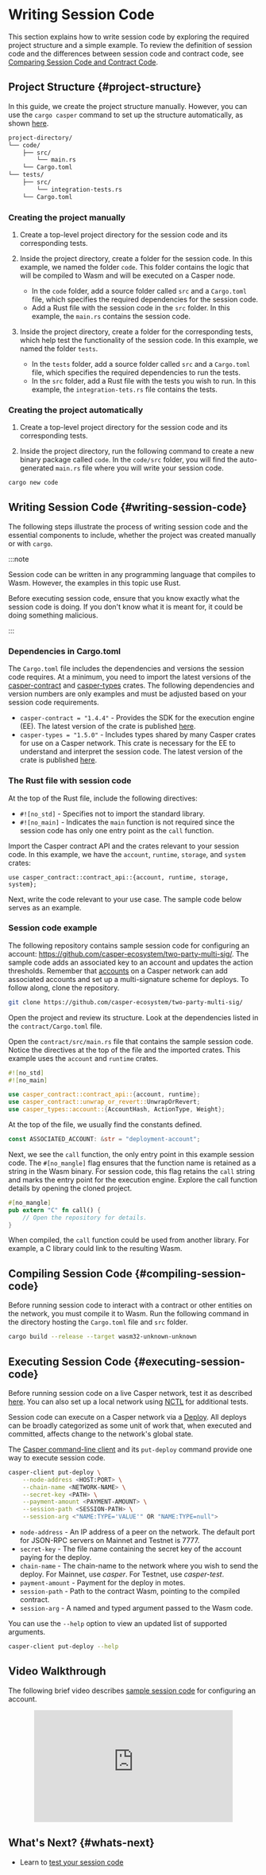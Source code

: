 # Writing Session Code

This section explains how to write session code by exploring the required project structure and a simple example. To review the definition of session code and the differences between session code and contract code, see [Comparing Session Code and Contract Code](/dapp-dev-guide/writing-contracts/contract-vs-session.md).

## Project Structure {#project-structure}
In this guide, we create the project structure manually. However, you can use the `cargo casper` command to set up the structure automatically, as shown [here](/dapp-dev-guide/writing-contracts/getting-started#creating-a-project).

```bash
project-directory/
└── code/
    ├── src/
        └── main.rs
    └── Cargo.toml
└── tests/
    ├── src/
        └── integration-tests.rs
    └── Cargo.toml
```

### Creating the project manually

1. Create a top-level project directory for the session code and its corresponding tests.

2. Inside the project directory, create a folder for the session code. In this example, we named the folder `code`. This folder contains the logic that will be compiled to Wasm and will be executed on a Casper node.

   - In the `code` folder, add a source folder called `src` and a `Cargo.toml` file, which specifies the required dependencies for the session code.
   - Add a Rust file with the session code in the `src` folder. In this example, the `main.rs` contains the session code.

3. Inside the project directory, create a folder for the corresponding tests, which help test the functionality of the session code. In this example, we named the folder `tests`.

   - In the `tests` folder, add a source folder called `src` and a `Cargo.toml` file, which specifies the required dependencies to run the tests.
   - In the `src` folder, add a Rust file with the tests you wish to run. In this example, the `integration-tets.rs` file contains the tests.

### Creating the project automatically

1. Create a top-level project directory for the session code and its corresponding tests.

2. Inside the project directory, run the following command to create a new binary package called `code`. In the `code/src` folder, you will find the auto-generated `main.rs` file where you will write your session code. 

```bash
cargo new code
```

## Writing Session Code {#writing-session-code}

The following steps illustrate the process of writing session code and the essential components to include, whether the project was created manually or with `cargo`.

:::note

Session code can be written in any programming language that compiles to Wasm. However, the examples in this topic use Rust.

Before executing session code, ensure that you know exactly what the session code is doing. If you don't know what it is meant for, it could be doing something malicious.

:::

### Dependencies in Cargo.toml

The `Cargo.toml` file includes the dependencies and versions the session code requires. At a minimum, you need to import the latest versions of the [casper-contract](https://docs.rs/casper-contract/latest/casper_contract/) and [casper-types](https://docs.rs/casper-types/latest/casper_types/) crates. The following dependencies and version numbers are only examples and must be adjusted based on your session code requirements.

   - `casper-contract = "1.4.4"` - Provides the SDK for the execution engine (EE). The latest version of the crate is published [here](https://crates.io/crates/casper-contract).
   - `casper-types = "1.5.0"` - Includes types shared by many Casper crates for use on a Casper network. This crate is necessary for the EE to understand and interpret the session code. The latest version of the crate is published [here](https://crates.io/crates/casper-types).
    
### The Rust file with session code

At the top of the Rust file, include the following directives:
   - `#![no_std]` - Specifies not to import the standard library.
   - `#![no_main]` - Indicates the `main` function is not required since the session code has only one entry point as the `call` function.

Import the Casper contract API and the crates relevant to your session code. In this example, we have the `account`, `runtime`, `storage`, and `system` crates:
        
```
use casper_contract::contract_api::{account, runtime, storage, system};
```

Next, write the code relevant to your use case. The sample code below serves as an example.

### Session code example

The following repository contains sample session code for configuring an account: https://github.com/casper-ecosystem/two-party-multi-sig/. The sample code adds an associated key to an account and updates the action thresholds. Remember that [accounts](/design/casper-design/#accounts-head) on a Casper network can add associated accounts and set up a multi-signature scheme for deploys. To follow along, clone the repository.

```bash
git clone https://github.com/casper-ecosystem/two-party-multi-sig/
```

Open the project and review its structure. Look at the dependencies listed in the `contract/Cargo.toml` file. 

Open the `contract/src/main.rs` file that contains the sample session code. Notice the directives at the top of the file and the imported crates. This example uses the `account` and `runtime` crates.

```rust
#![no_std]
#![no_main]

use casper_contract::contract_api::{account, runtime};
use casper_contract::unwrap_or_revert::UnwrapOrRevert;
use casper_types::account::{AccountHash, ActionType, Weight};
```

At the top of the file, we usually find the constants defined. 

```rust
const ASSOCIATED_ACCOUNT: &str = "deployment-account";
```

Next, we see the `call` function, the only entry point in this example session code. The `#[no_mangle]` flag ensures that the function name is retained as a string in the Wasm binary. For session code, this flag retains the `call` string and marks the entry point for the execution engine. Explore the call function details by opening the cloned project.

```rust
#[no_mangle]
pub extern "C" fn call() {
    // Open the repository for details.
}
```

When compiled, the `call` function could be used from another library. For example, a C library could link to the resulting Wasm.

## Compiling Session Code {#compiling-session-code}

Before running session code to interact with a contract or other entities on the network, you must compile it to Wasm. Run the following command in the directory hosting the `Cargo.toml` file and `src` folder. 

```bash
cargo build --release --target wasm32-unknown-unknown
```

## Executing Session Code {#executing-session-code}

Before running session code on a live Casper network, test it as described [here](/dapp-dev-guide/writing-contracts/testing-session-code). You can also set up a local network using [NCTL](/dapp-dev-guide/building-dapps/setup-nctl) for additional tests.

Session code can execute on a Casper network via a [Deploy](/glossary/D.md#deploy). All deploys can be broadly categorized as some unit of work that, when executed and committed, affects change to the network's global state.

The [Casper command-line client](/workflow/setup/#the-casper-command-line-client) and its `put-deploy` command provide one way to execute session code.

```bash
casper-client put-deploy \
    --node-address <HOST:PORT> \
    --chain-name <NETWORK-NAME> \
    --secret-key <PATH> \
    --payment-amount <PAYMENT-AMOUNT> \
    --session-path <SESSION-PATH> \
    --session-arg <"NAME:TYPE='VALUE'" OR "NAME:TYPE=null">
```

-   `node-address` - An IP address of a peer on the network. The default port for JSON-RPC servers on Mainnet and Testnet is 7777.
-   `secret-key` - The file name containing the secret key of the account paying for the deploy.
-   `chain-name` - The chain-name to the network where you wish to send the deploy. For Mainnet, use *casper*. For Testnet, use *casper-test*. 
-   `payment-amount` - Payment for the deploy in motes.  
-   `session-path` - Path to the contract Wasm, pointing to the compiled contract.
-   `session-arg` - A named and typed argument passed to the Wasm code.

You can use the `--help` option to view an updated list of supported arguments.

```bash
casper-client put-deploy --help
```

## Video Walkthrough

The following brief video describes [sample session code](https://github.com/casper-ecosystem/two-party-multi-sig/) for configuring an account. 

<p align="center">
<iframe width="400" height="225" src="https://www.youtube.com/embed?v=sUg0nh3K3iQ&list=PL8oWxbJ-csEqi5FP87EJZViE2aLz6X1Mj&index=4" frameborder="0" allow="accelerometer; clipboard-write; encrypted-media; gyroscope; picture-in-picture" allowfullscreen></iframe>
</p>

## What's Next? {#whats-next}

- Learn to [test your session code](/dapp-dev-guide/writing-contracts/testing-session-code)